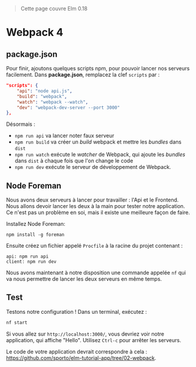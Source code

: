 > Cette page couvre Elm 0.18

# Webpack 4

## package.json

Pour finir, ajoutons quelques scripts npm, pour pouvoir lancer nos serveurs facilement. Dans __package.json__, remplacez la clef `scripts` par :

```json
"scripts": {
    "api": "node api.js",
    "build": "webpack",
    "watch": "webpack --watch",
    "dev": "webpack-dev-server --port 3000"
},
```

Désormais :
- `npm run api` va lancer noter faux serveur
- `npm run build` va créer un *build* webpack et mettre les *bundles* dans `dist`
- `npm run watch` exécute le *watcher* de Webpack, qui ajoute les *bundles* dans `dist` à chaque fois que l'on change le code
- `npm run dev` exécute le serveur de développement de Webpack.

## Node Foreman

Nous avons deux serveurs à lancer pour travailler : l'Api et le Frontend. Nous allons devoir lancer les deux à la main pour tester notre application. Ce n'est pas un problème en soi, mais il existe une meilleure façon de faire.

Installez Node Foreman:

```
npm install -g foreman
```

Ensuite créez un fichier appelé `Procfile` à la racine du projet contenant :

```
api: npm run api
client: npm run dev
```

Nous avons maintenant à notre disposition une commande appelée `nf` qui va nous permettre de lancer les deux serveurs en même temps.

## Test

Testons notre configuration ! Dans un terminal, exécutez :

```bash
nf start
```

Si vous allez sur `http://localhost:3000/`, vous devriez voir notre application, qui affiche "Hello". Utilisez `Ctrl-c` pour arrêter les serveurs.

Le code de votre application devrait correspondre à cela : <https://github.com/sporto/elm-tutorial-app/tree/02-webpack>.
